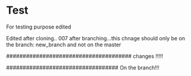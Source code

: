 # Test
For testing purpose
edited




Edited after cloning.. 007
after branching...this chnage should only be on the branch: new_branch and not on the master



######################################
changes !!!!!




##################################
On the branch!!!